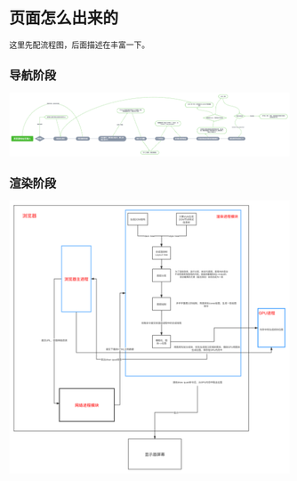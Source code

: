 # 页面怎么出来的

这里先配流程图，后面描述在丰富一下。

## 导航阶段

![导航阶段](./img/browser1.png)

## 渲染阶段

![渲染阶段](./img/browser_render.png)

